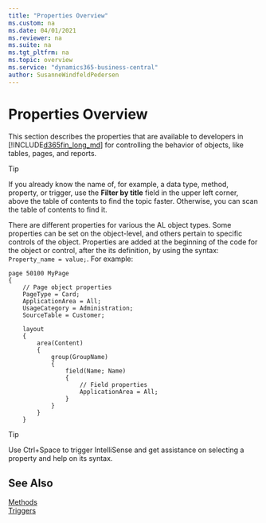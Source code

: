 ```yaml
---
title: "Properties Overview"
ms.custom: na
ms.date: 04/01/2021
ms.reviewer: na
ms.suite: na
ms.tgt_pltfrm: na
ms.topic: overview
ms.service: "dynamics365-business-central"
author: SusanneWindfeldPedersen
---
```


# Properties Overview

This section describes the properties that are available to developers in [!INCLUDE[d365fin_long_md](../includes/d365fin_long_md.md)] for controlling the behavior of objects, like tables, pages, and reports.

> [!TIP]  
> If you already know the name of, for example, a data type, method, property, or trigger, use the **Filter by title** field in the upper left corner, above the table of contents to find the topic faster. Otherwise, you can scan the table of contents to find it.

There are different properties for various the AL object types. Some properties can be set on the object-level, and others pertain to specific controls of the object. Properties are added at the beginning of the code for the object or control, after the its definition, by using the syntax: `Property_name = value;`. For example:

```al
page 50100 MyPage
{
    // Page object properties
    PageType = Card;
    ApplicationArea = All;
    UsageCategory = Administration;
    SourceTable = Customer;
    
    layout
    {
        area(Content)
        {
            group(GroupName)
            {
                field(Name; Name)
                {
                    // Field properties
                    ApplicationArea = All;                                     
                }
            }
        }
    }
```

> [!TIP]
> Use Ctrl+Space to trigger IntelliSense and get assistance on selecting a property and help on its syntax.

<!--
`Promoted = true;`<br>
`PromotedCategory = Process;`<br>
`ApplicationArea = All;`


In the sections below, properties are sorted according to the object(s) they apply to.

- [Table and Table Extension Properties](devenv-table-properties.md)  
- [Page and Page Extension Properties](devenv-page-property-overview.md)
- [Codeunit Properties](devenv-codeunit-properties.md)  
- [Query Properties](devenv-query-properties.md)  
- [Report Properties](devenv-report-properties.md)  
- [XMLPort Properties](devenv-xmlport-properties.md)  
- [Control Add-In Properties](devenv-control-addin-properties.md)
- [Enum Properties](devenv-enum-properties.md)
- [View Properties](devenv-view-properties.md)
- [Profile Properties](devenv-profile-properties.md)
- [Integrating with Dynamics 365 for Sales](../devenv-integrating-dynamics-365-for-sales-extension-development.md)
-->
## See Also

[Methods](../methods-auto/library.md)  
[Triggers](../triggers-auto/devenv-triggers.md)  